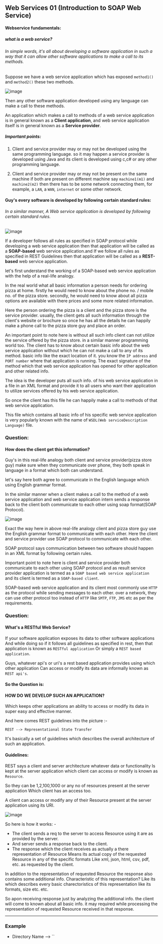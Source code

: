 ## Web Services 01 (Introduction to SOAP Web Service)

#### Webservice fundamentals:

##### what is a web service?

###### In simple words, it's all about developing a software application in such a way that it can allow other software applications to make a call to its methods.

Suppose we have a web service application which has exposed `method1()` and `method2()` these two methods.

![image](https://user-images.githubusercontent.com/35020560/57579117-0a2af200-74b5-11e9-9300-15dc812ac9fa.png)


Then any other software application developed using any language can make a call to these methods. 

An application which makes a call to methods of a web service application is in general known as a **Client application**, and web service application itself is in general known as a **Service provider**.

##### Important points:

1. Client and service provider may or may not be developed using the same programming language. so it may happen a service provider is developed using Java and its client is developed using c,c# or any other programming language.

2. Client and service provider may or may not be present on the same machine 
if both are present on different machine say `machine1(m1)` and `machine2(m2)`
then there has to be some network connecting them, for example, a `LAN`, a `WAN`,  `internet` or some other network.

#### Guy's every software is developed by following certain standard rules:

###### In a similar manner, A Web service application is developed by following certain standard rules.

![image](https://user-images.githubusercontent.com/35020560/57578404-0db87c00-74a9-11e9-9b19-fcfa0bc30f21.png)


If a developer follows all rules as specified in SOAP protocol while developing a web service application then that application will be called as a **SOAP-based** web service application.and If we follow all rules as specified in REST Guidelines then that application will be called as a **REST-based** web service application.


let's first understand the working of a SOAP-based web service application with the help of a real-life analogy.

In the real world what all basic information a person needs for ordering pizza at home.
firstly he would need to know about the phone no. / mobile no. of the pizza store. 
secondly, he would need to know about all pizza options are available with there prices and some more related information.

Here the person ordering the pizza is a client and the pizza store is the service provider. usually, the client gets all such information through the client's website or brochure so once he has all the details he can happily make a phone call to the pizza store guy and place an order.

An important point to note here is without all such info client can not utilize the service offered by the pizza store. in a similar manner programming world too. The client has to know about certain basic info about the web service application without which he can not make a call to any of its method. basic info like the exact location of it. you know the `IP address` and `PORT number` where that application is running. The exact signature of the method which that web service application has opened for other application and other related info.

The idea is the developer puts all such info. of his web service application in a file in an XML format and provide it to all users who want their application to utilize services offered by his web service application.

So once the client has this file he can happily make a call to methods of that web service application.

This file which contains all basic info of his specific web service application is very popularly known with the name of  `WSDL(Web serviceDescription Language)` file.


### Question:
#### How does the client get this information?


Guy's in this real-life analogy both client and service provider(pizza store guy) make sure when they communicate over phone, they both speak in language in a format which both can understand.

let's say here both agree to communicate in the English language which using English grammar format.

In the similar manner when a client makes a call to the method of a web service application and web service application intern sends a response back to the client both communicate to each other using soap format(SOAP Protocol).

![image](https://user-images.githubusercontent.com/35020560/57579188-385d0180-74b6-11e9-8b95-6abd9d82683c.png)


Exact the way here in above real-life analogy client and pizza store guy use the English grammar format to communicate with each other. Here the client and service provider use SOAP protocol to communicate with each other.

SOAP protocol says communication between two software should happen in an XML format by following certain rules.

Important  point to note here is client and service provider both communicate to each other  using SOAP protocol and as result service provider application is termed as a `SOAP based web service application` and its client is termed as a `SOAP-based client`.
  
SOAP-based web service application and its client most commonly use `HTTP` as the protocol while sending messages to each other. over a network, they can use other protocol too instead of `HTTP` like `SMTP`, `FTP`, `JMS` etc as per the requirements.

### Question:
#### What's a RESTful Web Service?


If your software application exposes its data to other software applications And while doing so if it follows all guidelines as specified in rest, then that application is known as `RESTful application` Or simply a `REST based application`.

Guys, whatever api's or uri's a rest based application provides using which other application Can access or modify its data are informally known as `REST api's`.

#### So the Question is: 

#### HOW DO WE DEVELOP SUCH AN APPLICATION? 
Which keeps other applications an ability to access or modify its data in super easy and effective manner.

And here comes REST guidelines into the picture :- 

`REST --> Representational State Transfer`

It's basically a set of guidelines which describes the overall architecture of such an application. 

#### Guidelines:

REST says a client and server architecture whatever data or functionality Is kept at the server application which client can access or modify is known as `Resource`.

So they can be 1,2,100,1000 or any no of resources present at the server application Which client has an access too.

A client can access or modify any of their Resource present at the server application using its URI.

![image](https://user-images.githubusercontent.com/35020560/58941579-b650b780-8799-11e9-9be9-bcc86e5472b4.png)

So here is how it works: -

- The client sends a req to the server to access Resource using it are as provided by the server. 
- And server sends a response back to the client. 
- The response which the client receives as actually a there representation of Resource Means its actual copy of the requested            Resource in any of the specific formats Like xml, json, html, csv, pdf, etc. as requested by the client.

In addition to the representation of requested Resource the response also contains some additional info.
Characteristic of this representation? Like its which describes every basic charectoristics of this representation
like its formats, size etc. etc. 

So apon receiving response just by analyzing the additional info. the client will come to known 
about all basic info. it may required while processing the representation of requested Resource received in that response.


----------------------------


### Example
* Directory Name --> ``



